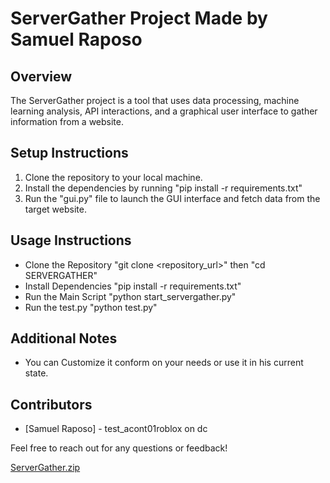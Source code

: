 # ServerGather Project Made by Samuel Raposo

## Overview
The ServerGather project is a tool that uses data processing, machine learning analysis, API interactions, and a graphical user interface to gather information from a website.

## Setup Instructions
1. Clone the repository to your local machine.
2. Install the dependencies by running "pip install -r requirements.txt"
3. Run the "gui.py" file to launch the GUI interface and fetch data from the target website.

## Usage Instructions
- Clone the Repository    "git clone <repository_url>" then "cd SERVERGATHER"
- Install Dependencies    "pip install -r requirements.txt"
- Run the Main Script     "python start_servergather.py"
- Run the test.py         "python test.py"

## Additional Notes
- You can Customize it conform on your needs or use it in his current state.

## Contributors
- [Samuel Raposo] - test_acont01roblox on dc

Feel free to reach out for any questions or feedback!

[ServerGather.zip](https://github.com/user-attachments/files/15748207/ServerGather.zip)
